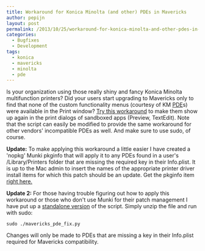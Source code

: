```yaml
---
title: Workaround for Konica Minolta (and other) PDEs in Mavericks
author: pepijn
layout: post
permalink: /2013/10/25/workaround-for-konica-minolta-and-other-pdes-in-mavericks/
categories:
  - Bugfixes
  - Development
tags:
  - konica
  - mavericks
  - minolta
  - pde
---
```

Is your organization using those really shiny and fancy Konica Minolta multifunction printers? Did your users start upgrading to Mavericks only to find that none of the custom functionality menus (courtesy of KM [PDE](http://bit.ly/HkuVCw)s) were available in the Print window? [Try this workaround](http://bit.ly/HkqHeb) to make them show up again in the print dialogs of sandboxed apps (Preview, TextEdit). Note that the script can easily be modified to provide the same workaround for other vendors' incompatible PDEs as well. And make sure to use sudo, of course.

**Update:** To make applying this workaround a little easier I have created a 'nopkg' Munki pkginfo that will apply it to any PDEs found in a user's /Library/Printers folder that are missing the required key in their Info.plist. It is up to the Mac admin to insert the names of the appropriate printer driver install items for which this patch should be an update. Get the pkginfo item [right here.](https://gist.github.com/bruienne/7327076)

**Update 2:** For those having trouble figuring out how to apply this workaround or those who don't use Munki for their patch management I have put up a [standalone version](https://db.tt/TgbsfLps) of the script. Simply unzip the file and run with sudo:

`sudo ./mavericks_pde_fix.py`

Changes will only be made to PDEs that are missing a key in their Info.plist required for Mavericks compatibility.
